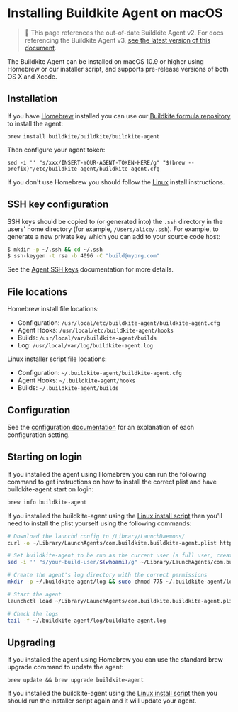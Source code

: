 # Installing Buildkite Agent on macOS

> 🚧 This page references the out-of-date Buildkite Agent v2.
> For docs referencing the Buildkite Agent v3, <a href="/docs/agent/v3/macos">see the latest version of this document</a>.

The Buildkite Agent can be installed on macOS 10.9 or higher using Homebrew or our installer script, and supports pre-release versions of both OS X and Xcode.

## Installation

If you have <a href="http://brew.sh/">Homebrew</a> installed you can use our <a href="https://github.com/buildkite/homebrew-buildkite">Buildkite formula repository</a> to install the agent:

```shell
brew install buildkite/buildkite/buildkite-agent
```

Then configure your agent token:

```shell
sed -i '' "s/xxx/INSERT-YOUR-AGENT-TOKEN-HERE/g" "$(brew --prefix)"/etc/buildkite-agent/buildkite-agent.cfg
```

If you don't use Homebrew you should follow the [Linux](/docs/agent/v2/linux) install instructions.

## SSH key configuration

SSH keys should be copied to (or generated into) the `.ssh` directory in the users' home directory (for example, `/Users/alice/.ssh`). For example, to generate a new private key which you can add to your source code host:

```bash
$ mkdir -p ~/.ssh && cd ~/.ssh
$ ssh-keygen -t rsa -b 4096 -C "build@myorg.com"
```

See the [Agent SSH keys](/docs/agent/v2/ssh-keys) documentation for more details.

## File locations

Homebrew install file locations:

-   Configuration: `/usr/local/etc/buildkite-agent/buildkite-agent.cfg`
-   Agent Hooks: `/usr/local/etc/buildkite-agent/hooks`
-   Builds: `/usr/local/var/buildkite-agent/builds`
-   Log: `/usr/local/var/log/buildkite-agent.log`

Linux installer script file locations:

-   Configuration: `~/.buildkite-agent/buildkite-agent.cfg`
-   Agent Hooks: `~/.buildkite-agent/hooks`
-   Builds: `~/.buildkite-agent/builds`

## Configuration

See the [configuration documentation](/docs/agent/v2/configuration) for an explanation of each configuration setting.

## Starting on login

If you installed the agent using Homebrew you can run the following command to get instructions on how to install the correct plist and have buildkite-agent start on login:

```bash
brew info buildkite-agent
```

If you installed the buildkite-agent using the [Linux install script](linux) then you'll need to install the plist yourself using the following commands:

```bash
# Download the launchd config to /Library/LaunchDaemons/
curl -o ~/Library/LaunchAgents/com.buildkite.buildkite-agent.plist https://raw.githubusercontent.com/buildkite/agent/main/templates/launchd_local_with_gui.plist

# Set buildkite-agent to be run as the current user (a full user, created using System Prefs)
sed -i '' "s/your-build-user/$(whoami)/g" ~/Library/LaunchAgents/com.buildkite.buildkite-agent.plist

# Create the agent's log directory with the correct permissions
mkdir -p ~/.buildkite-agent/log && sudo chmod 775 ~/.buildkite-agent/log

# Start the agent
launchctl load ~/Library/LaunchAgents/com.buildkite.buildkite-agent.plist

# Check the logs
tail -f ~/.buildkite-agent/log/buildkite-agent.log
```

## Upgrading

If you installed the agent using Homebrew you can use the standard brew upgrade command to update the agent:

```shell
brew update && brew upgrade buildkite-agent
```

If you installed the buildkite-agent using the [Linux install script](linux) then you should run the installer script again and it will update your agent.
